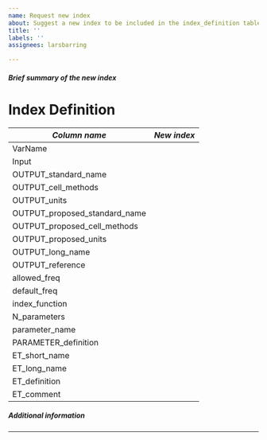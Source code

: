 ```yaml
---
name: Request new index
about: Suggest a new index to be included in the index_definition table of the master_table.xlsx
title: ''
labels: ''
assignees: larsbarring

---
```


##### Brief summary of the new index #####




# Index Definition
<!--
Please provide all the necessary information in the following table.

Write the table entries in the space between the `|   |` and check that it looks right by pressing the `Preview` button above. If necessary toggle back to make changes/additions using the  `Write` button.
-->

| *Column name* | *New index* |
| ------ | ------ |
| VarName |  |
| Input |  |
| OUTPUT_standard_name |  |
| OUTPUT_cell_methods |  |
| OUTPUT_units |  |
| OUTPUT_proposed_standard_name |  |
| OUTPUT_proposed_cell_methods |  |
| OUTPUT_proposed_units |  |
| OUTPUT_long_name |  |
| OUTPUT_reference |  |
| allowed_freq |  |
| default_freq |  |
| index_function |  |
| N_parameters |  |
| parameter_name |  |
| PARAMETER_definition |  |
| ET_short_name |  |
| ET_long_name |  |
| ET_definition |  |
| ET_comment |  |

##### Additional information #####

* * *
